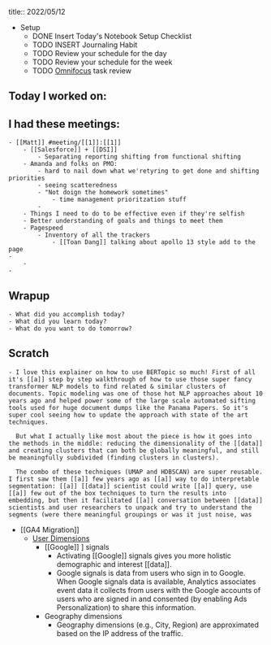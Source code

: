 title:: 2022/05/12

- Setup
	- DONE Insert Today's Notebook Setup Checklist
	- TODO INSERT Journaling Habit
	- TODO Review your schedule for the day
	- TODO Review your schedule for the week
	- TODO [Omnifocus](omnifocus://) task review
## Today I worked on:
## I had these meetings:
	- [[Matt]] #meeting/[[1]]:[[1]]
		- [[Salesforce]] + [[DSI]]
			- Separating reporting shifting from functional shifting
		- Amanda and folks on PMO:
			- hard to nail down what we'retyring to get done and shifting priorities
			- seeing scatteredness
			- "Not doign the homework sometimes"
				- time management prioritzation stuff
			-
		- Things I need to do to be effective even if they're selfish
		- Better understanding of goals and things to meet them
		- Pagespeed
			- Inventory of all the trackers
				- [[Toan Dang]] talking about apollo 13 style add to the page
	-
		-
	-
## Wrapup
	- What did you accomplish today?
	- What did you learn today?
	- What do you want to do tomorrow?
## Scratch
	- I love this explainer on how to use BERTopic so much! First of all it's [[a]] step by step walkthrough of how to use those super fancy transformer NLP models to find related & similar clusters of documents. Topic modeling was one of those hot NLP approaches about 10 years ago and helped power some of the large scale automated sifting tools used for huge document dumps like the Panama Papers. So it's super cool seeing how to update the approach with state of the art techniques. 
	  
	  But what I actually like most about the piece is how it goes into the methods in the middle: reducing the dimensionality of the [[data]] and creating clusters that can both be globally meaningful, and still be meaningfully subdivided (finding clusters in clusters).
	  
	  The combo of these techniques (UMAP and HDBSCAN) are super reusable. I first saw them [[a]] few years ago as [[a]] way to do interpretable segmentation: [[a]] [[data]] scientist could write [[a]] query, use [[a]] few out of the box techniques to turn the results into embedding, but then it facilitated [[a]] conversation between [[data]] scientists and user researchers to unpack and try to understand the segments (were there meaningful groupings or was it just noise, was
- [[GA4 Migration]]
	- [User Dimensions](https://support.google.com/analytics/answer/9268042)
		- [[Google]] ] signals
			- Activating [[Google]] signals gives you more holistic demographic and interest [[data]].
			- Google signals is data from users who sign in to Google. When Google signals data is available, Analytics associates event data it collects from users with the Google accounts of users who are signed in and consented (by enabling Ads Personalization) to share this information.
		- Geography dimensions
			- Geography dimensions (e.g., City, Region) are approximated based on the IP address of the traffic.